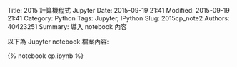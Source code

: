 Title: 2015 計算機程式 Jupyter
Date: 2015-09-19 21:41
Modified: 2015-09-19 21:41
Category: Python
Tags: Jupyter, IPython
Slug: 2015cp_note2
Authors: 40423251
Summary: 導入 notebook 內容

以下為 Jupyter notebook 檔案內容:

{% notebook cp.ipynb %}



